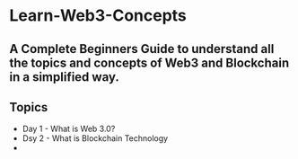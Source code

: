 # Learn-Web3-Concepts
## A Complete Beginners Guide to understand all the topics and concepts of Web3 and Blockchain in a simplified way.
## Topics 
* Day 1 - What is Web 3.0?
* Dsy 2 - What is Blockchain Technology
* 

